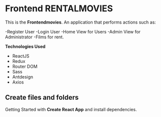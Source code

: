 # Frontend RENTALMOVIES

This is the **Frontendmovies**. An application that performs actions such as:

-Register User
-Login User
-Home View for Users
-Admin View for Administrator
-Films for rent. 

 **Technologies Used** 
 - ReactJS 
 - Redux 
 - Router DOM 
 - Sass 
 - Antdesign
 - Axios


## Create files and folders

 Getting Started with  **Create React App** and install dependencies.